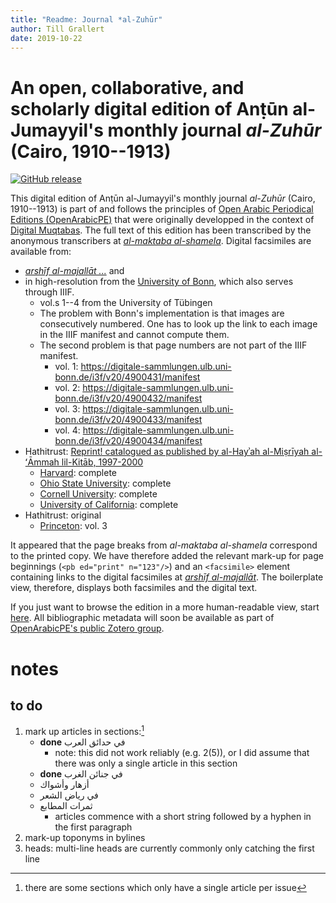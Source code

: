 ```yaml
---
title: "Readme: Journal *al-Zuhūr"
author: Till Grallert
date: 2019-10-22
---
```


# An open, collaborative, and scholarly digital edition of Anṭūn al-Jumayyil's monthly journal *al-Zuhūr* (Cairo, 1910--1913)

[![GitHub release](https://img.shields.io/github/release/openarabicpe/journal_al-zuhur.svg)](https://github.com/openarabicpe/journal_al-zuhur/releases)
<!-- DOI needs updating once released -->
<!-- [![DOI](https://zenodo.org/badge/52619834.svg)](https://zenodo.org/badge/latestdoi/52619834) -->

This digital edition of Anṭūn al-Jumayyil's monthly journal *al-Zuhūr* (Cairo, 1910--1913) is part of and follows the principles of [Open Arabic Periodical Editions (OpenArabicPE)](https://openarabicpe.github.io) that were originally developped in the context of [Digital Muqtabas](https://github.com/tillgrallert/digital-muqtabas). The full text of this edition has been transcribed by the anonymous transcribers at [*al-maktaba al-shamela*](http://shamela.ws/index.php/book/36534). Digital facsimiles are available from:

- [*arshīf al-majallāt ...*][sakhrit]<!--  (formerly archive.sakhrit.co) --> and
- in high-resolution from the [University of Bonn](http://nbn-resolving.de/urn:nbn:de:hbz:5:1-90222), which also serves through IIIF.
    + vol.s 1--4 from the University of Tübingen
    + The problem with Bonn's implementation is that images are consecutively numbered. One has to look up the link to each image in the IIIF manifest and cannot compute them.
    + The second problem is that page numbers are not part of the IIIF manifest.
        * vol. 1: <https://digitale-sammlungen.ulb.uni-bonn.de/i3f/v20/4900431/manifest>
        * vol. 2: <https://digitale-sammlungen.ulb.uni-bonn.de/i3f/v20/4900432/manifest>
        * vol. 3: <https://digitale-sammlungen.ulb.uni-bonn.de/i3f/v20/4900433/manifest>
        * vol. 4: <https://digitale-sammlungen.ulb.uni-bonn.de/i3f/v20/4900434/manifest>
- Hathitrust: [Reprint! catalogued as published by al-Hayʾah al-Miṣrīyah al-ʻĀmmah lil-Kitāb, 1997-2000](https://catalog.hathitrust.org/Record/100162849)
    + [Harvard](https://catalog.hathitrust.org/Record/100162849): complete
    + [Ohio State University](https://catalog.hathitrust.org/Record/100162849): complete
    + [Cornell University](https://catalog.hathitrust.org/Record/100162849): complete
    + [University of California](https://catalog.hathitrust.org/Record/102460641): complete
- Hathitrust: original
    + [Princeton](https://catalog.hathitrust.org/Record/009012438): vol. 3

It appeared that the page breaks from *al-maktaba al-shamela* correspond to the printed copy. We have therefore added the relevant mark-up for page beginnings (`<pb ed="print" n="123"/>`) and an `<facsimile>` element containing links to the digital facsimiles at [*arshīf al-majallāt*][sakhrit]. The boilerplate view, therefore, displays both facsimiles and the digital text.

If you just want to browse the edition in a more human-readable view, start [here](https://openarabicpe.github.io/journal_al-zuhur/tei/oclc_1034545644-i_1.TEIP5.xml). All bibliographic metadata will soon be available as part of [OpenArabicPE's public Zotero group](https://www.zotero.org/groups/904125/openarabicpe/items/).


# notes
## to do

1. mark up articles in sections:[^1]
    - **done** في حدائق العرب
        + note: this did not work reliably (e.g. 2(5)), or I did assume that there was only a single article in this section
    - **done** في جنائن الغرب
    - أزهار وأشواك
    - في رياض الشعر
    - ثمرات المطابع
        + articles commence with a short string followed by a hyphen in the first paragraph
2. mark-up toponyms in bylines
3. heads: multi-line heads are currently commonly only catching the first line


[sakhrit]: http://archive.alsharekh.org/newmagazineYears/40
[^1]: there are some sections which only have a single article per issue